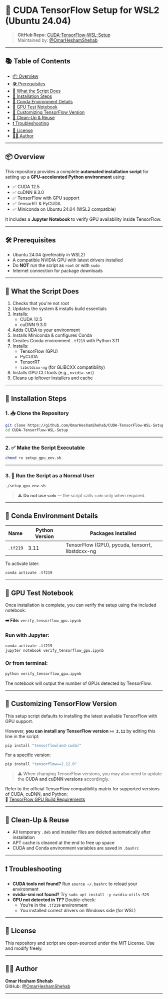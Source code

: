 # 🚀 CUDA TensorFlow Setup for WSL2 (Ubuntu 24.04)

> **GitHub Repo:** [CUDA-TensorFlow-WSL-Setup](https://github.com/OmarHeshamShehab/CUDA-TensorFlow-WSL-Setup)  
> Maintained by: [@OmarHeshamShehab](https://github.com/OmarHeshamShehab)

---

## 📚 Table of Contents

- [📦 Overview](#-overview)
- [🛠️ Prerequisites](#️-prerequisites)
- [📜 What the Script Does](#-what-the-script-does)
- [🔧 Installation Steps](#-installation-steps)
- [📂 Conda Environment Details](#-conda-environment-details)
- [🧪 GPU Test Notebook](#-gpu-test-notebook)
- [📁 Customizing TensorFlow Version](#-customizing-tensorflow-version)
- [🧹 Clean-Up & Reuse](#-clean-up--reuse)
- [❗ Troubleshooting](#-troubleshooting)
- [📄 License](#-license)
- [👨‍💻 Author](#-author)

---

## 📦 Overview

This repository provides a complete **automated installation script** for setting up a **GPU-accelerated Python environment** using:
- ✅ CUDA 12.5
- ✅ cuDNN 9.3.0
- ✅ TensorFlow with GPU support
- ✅ TensorRT & PyCUDA
- ✅ Miniconda on Ubuntu 24.04 (WSL2 compatible)

It includes a **Jupyter Notebook** to verify GPU availability inside TensorFlow.

---

## 🛠️ Prerequisites

- Ubuntu 24.04 (preferably in WSL2)
- A compatible NVIDIA GPU with latest drivers installed
- Do **NOT** run the script as `root` or with `sudo`
- Internet connection for package downloads

---

## 📜 What the Script Does

1. Checks that you're not root
2. Updates the system & installs build essentials
3. Installs:
   - CUDA 12.5
   - cuDNN 9.3.0
4. Adds CUDA to your environment
5. Installs Miniconda & configures Conda
6. Creates Conda environment `.tf219` with Python 3.11
7. Installs:
   - TensorFlow (GPU)
   - PyCUDA
   - TensorRT
   - `libstdcxx-ng` (for GLIBCXX compatibility)
8. Installs GPU CLI tools (e.g., `nvidia-smi`)
9. Cleans up leftover installers and cache

---

## 🔧 Installation Steps

### 1. 📥 Clone the Repository

```bash
git clone https://github.com/OmarHeshamShehab/CUDA-TensorFlow-WSL-Setup.git
cd CUDA-TensorFlow-WSL-Setup
```

---

### 2. ✅ Make the Script Executable

```bash
chmod +x setup_gpu_env.sh
```

---

### 3. 🚫 Run the Script as a Normal User

```bash
./setup_gpu_env.sh
```

> ⚠️ **Do not use `sudo`** — the script calls `sudo` only when required.

---

## 📂 Conda Environment Details

| Name     | Python Version | Packages Installed                   |
|----------|----------------|--------------------------------------|
| `.tf219` | 3.11           | TensorFlow (GPU), pycuda, tensorrt, libstdcxx-ng |

To activate later:

```bash
conda activate .tf219
```

---

## 🧪 GPU Test Notebook

Once installation is complete, you can verify the setup using the included notebook:

**➡️ File:** `verify_tensorflow_gpu.ipynb`

### Run with Jupyter:

```bash
conda activate .tf219
jupyter notebook verify_tensorflow_gpu.ipynb
```

### Or from terminal:

```bash
python verify_tensorflow_gpu.ipynb
```

The notebook will output the number of GPUs detected by TensorFlow.

---

## 📁 Customizing TensorFlow Version

This setup script defaults to installing the latest available TensorFlow with GPU support.

However, **you can install any TensorFlow version `>= 2.11`** by editing this line in the script:

```bash
pip install "tensorflow[and-cuda]"
```

For a specific version:

```bash
pip install "tensorflow==2.12.0"
```

> ⚠️ When changing TensorFlow versions, you may also need to update the **CUDA and cuDNN versions** accordingly.

Refer to the official TensorFlow compatibility matrix for supported versions of CUDA, cuDNN, and Python:  
🔗 [TensorFlow GPU Build Requirements](https://www.tensorflow.org/install/source#gpu)

---

## 🧹 Clean-Up & Reuse

- All temporary `.deb` and installer files are deleted automatically after installation
- APT cache is cleaned at the end to free up space
- CUDA and Conda environment variables are saved in `.bashrc`

---

## ❗ Troubleshooting

- **CUDA tools not found?** Run `source ~/.bashrc` to reload your environment
- **nvidia-smi not found?** Try `sudo apt install -y nvidia-utils-525`
- **GPU not detected in TF?** Double-check:
  - You’re in the `.tf219` environment
  - You installed correct drivers on Windows side (for WSL)

---

## 📄 License

This repository and script are open-sourced under the MIT License. Use and modify freely.

---

## 👨‍💻 Author

**Omar Hesham Shehab**  
GitHub: [@OmarHeshamShehab](https://github.com/OmarHeshamShehab)

---
